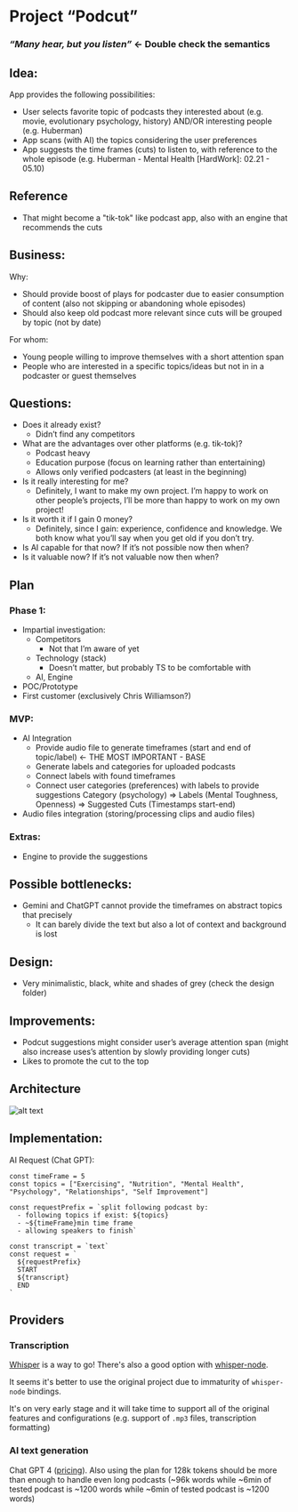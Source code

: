 # Project “Podcut”

### _“Many hear, but you listen”_ <- Double check the semantics

## Idea:

App provides the following possibilities:

- User selects favorite topic of podcasts they interested about (e.g. movie, evolutionary psychology, history) AND/OR interesting people (e.g. Huberman)
- App scans (with AI) the topics considering the user preferences
- App suggests the time frames (cuts) to listen to, with reference to the whole episode (e.g. Huberman - Mental Health [HardWork]: 02.21 - 05.10)

## Reference

- That might become a "tik-tok" like podcast app, also with an engine that recommends the cuts

## Business:

Why:

- Should provide boost of plays for podcaster due to easier consumption of content (also not skipping or abandoning whole episodes)
- Should also keep old podcast more relevant since cuts will be grouped by topic (not by date)

For whom:

- Young people willing to improve themselves with a short attention span
- People who are interested in a specific topics/ideas but not in in a podcaster or guest themselves

## Questions:

- Does it already exist?
  - Didn’t find any competitors
- What are the advantages over other platforms (e.g. tik-tok)?
  - Podcast heavy
  - Education purpose (focus on learning rather than entertaining)
  - Allows only verified podcasters (at least in the beginning)
- Is it really interesting for me?
  - Definitely, I want to make my own project. I’m happy to work on other people’s projects, I’ll be more than happy to work on my own project!
- Is it worth it if I gain 0 money?
  - Definitely, since I gain: experience, confidence and knowledge. We both know what you’ll say when you get old if you don’t try.
- Is AI capable for that now? If it’s not possible now then when?
- Is it valuable now? If it’s not valuable now then when?

## Plan

### Phase 1:

- Impartial investigation:
  - Competitors
    - Not that I’m aware of yet
  - Technology (stack)
    - Doesn’t matter, but probably TS to be comfortable with
  - AI, Engine
- POC/Prototype
- First customer (exclusively Chris Williamson?)

### MVP:

- AI Integration
  - Provide audio file to generate timeframes (start and end of topic/label) <- THE MOST IMPORTANT - BASE
  - Generate labels and categories for uploaded podcasts
  - Connect labels with found timeframes
  - Connect user categories (preferences) with labels to provide suggestions
    Category (psychology) => Labels (Mental Toughness, Openness) => Suggested Cuts (Timestamps start-end)
- Audio files integration (storing/processing clips and audio files)

### Extras:

- Engine to provide the suggestions

## Possible bottlenecks:

- Gemini and ChatGPT cannot provide the timeframes on abstract topics that precisely
  - It can barely divide the text but also a lot of context and background is lost

## Design:

- Very minimalistic, black, white and shades of grey (check the design folder)

## Improvements:

- Podcut suggestions might consider user’s average attention span (might also increase uses’s attention by slowly providing longer cuts)
- Likes to promote the cut to the top

## Architecture

![alt text](image.png)

## Implementation:

AI Request (Chat GPT):

```TS
const timeFrame = 5
const topics = ["Exercising", "Nutrition", "Mental Health", "Psychology", "Relationships", "Self Improvement"]

const requestPrefix = `split following podcast by:
  - following topics if exist: ${topics}
  - ~${timeFrame}min time frame
  - allowing speakers to finish`

const transcript = `text`
const request = `
  ${requestPrefix}
  START
  ${transcript}
  END
`
```

## Providers

### Transcription

[Whisper](https://github.com/openai/whisper) is a way to go! There's also a good option with [whisper-node](https://github.com/ariym/whisper-node?tab=readme-ov-file#whisper-node).

It seems it's better to use the original project due to immaturity of `whisper-node` bindings.

It's on very early stage and it will take time to support all of the original features and configurations (e.g. support of `.mp3` files, transcription formatting)

### AI text generation

Chat GPT 4 ([pricing](https://help.openai.com/en/articles/7127956-how-much-does-gpt-4-cost)). Also using the plan for 128k tokens should be more than enough to handle even long podcasts (~96k words while ~6min of tested podcast is ~1200 words while ~6min of tested podcast is ~1200 words)
